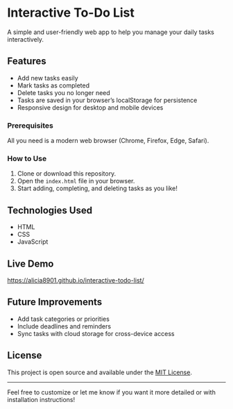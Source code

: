 # Interactive To-Do List

A simple and user-friendly web app to help you manage your daily tasks interactively.

## Features

- Add new tasks easily 
- Mark tasks as completed 
- Delete tasks you no longer need 
- Tasks are saved in your browser’s localStorage for persistence 
- Responsive design for desktop and mobile devices 

### Prerequisites

All you need is a modern web browser (Chrome, Firefox, Edge, Safari).

### How to Use

1. Clone or download this repository. 
2. Open the `index.html` file in your browser. 
3. Start adding, completing, and deleting tasks as you like! 

## Technologies Used

- HTML 
- CSS 
- JavaScript
  
## Live Demo

https://alicia8901.github.io/interactive-todo-list/

## Future Improvements

- Add task categories or priorities 
- Include deadlines and reminders 
- Sync tasks with cloud storage for cross-device access 

## License

This project is open source and available under the [MIT License](LICENSE).

---

Feel free to customize or let me know if you want it more detailed or with installation instructions!
